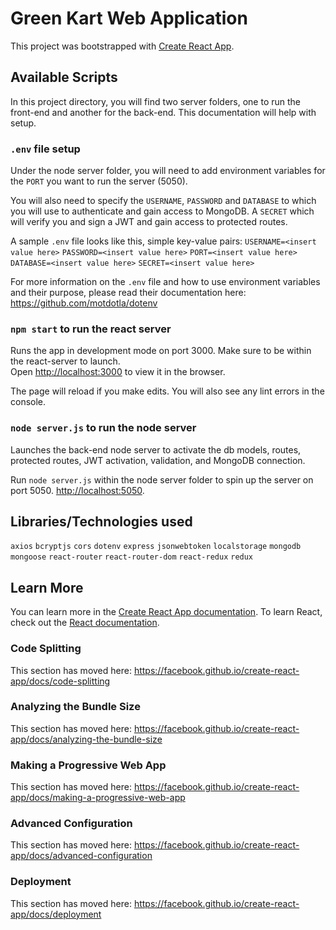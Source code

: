 # Green Kart Web Application 
This project was bootstrapped with [Create React App](https://github.com/facebook/create-react-app).

## Available Scripts

In this project directory, you will find two server folders, one to run the front-end and another for the back-end. This documentation will help with setup.

### `.env` file setup

Under the node server folder, you will need to add environment variables for the `PORT` you want to run the server (5050). <br/>

You will also need to specify the `USERNAME`, `PASSWORD` and `DATABASE` to which you will use to authenticate and gain access to MongoDB. A `SECRET` which will verify you and sign a JWT and gain access to protected routes.

A sample `.env` file looks like this, simple key-value pairs:
`USERNAME=<insert value here>`
`PASSWORD=<insert value here>`
`PORT=<insert value here>`
`DATABASE=<insert value here>`
`SECRET=<insert value here>`

For more information on the `.env` file and how to use environment variables and their purpose, please read their documentation here: https://github.com/motdotla/dotenv

### `npm start` to run the react server

Runs the app in development mode on port 3000. Make sure to be within the react-server to launch. <br />
Open [http://localhost:3000](http://localhost:3000) to view it in the browser.

The page will reload if you make edits. You will also see any lint errors in the console.

### `node server.js` to run the node server

Launches the back-end node server to activate the db models, routes, protected routes, JWT activation, validation, and MongoDB connection.<br />

Run `node server.js` within the node server folder to spin up the server on port 5050. [http://localhost:5050](http://localhost:5050).

## Libraries/Technologies used
`axios`
`bcryptjs`
`cors`
`dotenv`
`express`
`jsonwebtoken`
`localstorage`
`mongodb`
`mongoose`
`react-router`
`react-router-dom`
`react-redux`
`redux`

## Learn More

You can learn more in the [Create React App documentation](https://facebook.github.io/create-react-app/docs/getting-started).
To learn React, check out the [React documentation](https://reactjs.org/).

### Code Splitting

This section has moved here: https://facebook.github.io/create-react-app/docs/code-splitting

### Analyzing the Bundle Size

This section has moved here: https://facebook.github.io/create-react-app/docs/analyzing-the-bundle-size

### Making a Progressive Web App

This section has moved here: https://facebook.github.io/create-react-app/docs/making-a-progressive-web-app

### Advanced Configuration

This section has moved here: https://facebook.github.io/create-react-app/docs/advanced-configuration

### Deployment
This section has moved here: https://facebook.github.io/create-react-app/docs/deployment
